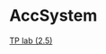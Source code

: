 # AccSystem

[TP lab (2.5)](https://docviewer.yandex.ru/view/548064313/?*=BD%2FQ1hDoFpIJVrax1Upkz4uYcGh7InVybCI6InlhLWRpc2stcHVibGljOi8vVk83MVNlRDMrM2xKZTdaWFViY0lPWXcrMXljbGxEcnBJZ2lUM0xiaXNiaz06L9CX0LDQtNCw0L3QuNGPL9C30LDQtNCw0L3QuNC1IDIv0JfQsNC00LDQvdC40Y8gMi%2FQl9Cw0LTQsNC90LjQtSAyLjUuZG9jIiwidGl0bGUiOiLQl9Cw0LTQsNC90LjQtSAyLjUuZG9jIiwidWlkIjoiNTQ4MDY0MzEzIiwieXUiOiI1MjY0Mjg4NzExNTEyODA5MzEwIiwibm9pZnJhbWUiOmZhbHNlLCJ0cyI6MTUyNjc1MzE0Njc3M30%3D)
